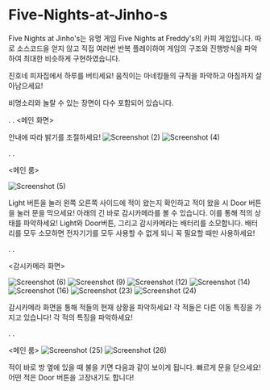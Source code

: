 # Five-Nights-at-Jinho-s
Five Nights at Jinho's는 유명 게임 Five Nights at Freddy's의 카피 게임입니다.
따로 소스코드을 얻지 않고 직접 여러번 반복 플레이하여 게임의 구조와 진행방식을 파악하여 최대한 비슷하게 구현하였습니다.

진호네 피자집에서 하루를 버티세요! 움직이는 마네킹들의 규칙을 파악하고 아침까지 살아남으세요!

비명소리와 놀랄 수 있는 장면이 다수 포함되어 있습니다.

.
.
<메인 화면>

안내에 따라 밝기를 조절하세요!
![Screenshot (2)](https://user-images.githubusercontent.com/71186266/157548182-4fa76d1f-b31b-4059-97a5-d0a077fcd1cd.png)
![Screenshot (4)](https://user-images.githubusercontent.com/71186266/157548190-18a2290a-71d3-481c-8b0b-c1cef5885091.png)

.
.

<메인 룸>

![Screenshot (5)](https://user-images.githubusercontent.com/71186266/157548197-15453360-9893-45bf-b734-43ee265d0ea7.png)

Light 버튼을 눌러 왼쪽 오른쪽 사이드에 적이 왔는지 확인하고 적이 왔을 시 Door 버튼을 눌러 문을 막으세요!
아래의 긴 바로 감시카메라를 볼 수 있습니다. 이를 통해 적의 상태를 파악하세요!
Light와 Door버튼, 그리고 감시카메라는 배터리를 소모합니다. 배터리를 모두 소모하면 전자기기를 모두 사용할 수 없게 되니 꼭 필요할 때만 사용하세요!

.
.

<감시카메라 화면>

![Screenshot (6)](https://user-images.githubusercontent.com/71186266/157548203-aef9cdbf-dde6-4a21-b967-13e5d49fcf50.png)
![Screenshot (9)](https://user-images.githubusercontent.com/71186266/157548207-f2acf215-bd69-403f-a2c9-6040aecda791.png)
![Screenshot (12)](https://user-images.githubusercontent.com/71186266/157548213-8897d72d-6f83-45f7-a641-6fe0737201e0.png)
![Screenshot (14)](https://user-images.githubusercontent.com/71186266/157548215-ea929831-e5b8-4581-bed5-4aede544f3f7.png)
![Screenshot (16)](https://user-images.githubusercontent.com/71186266/157548220-d667d425-9a13-4f55-90f9-34d86959fd36.png)
![Screenshot (23)](https://user-images.githubusercontent.com/71186266/157548224-05fd066e-f4ab-4973-9f61-4c78a4b7b24c.png)
![Screenshot (24)](https://user-images.githubusercontent.com/71186266/157548226-471e1a84-8b72-4eeb-b069-ab837068e2f4.png)

감시카메라 화면을 통해 적들의 현재 상황을 파악하세요! 
각 적들은 다른 이동 특징을 가지고 있습니다! 각 적의 특징을 파악하세요!

.
.

<메인 룸>
![Screenshot (25)](https://user-images.githubusercontent.com/71186266/157548230-bd8f894c-4b1b-4172-8a3f-86b5c40cb0c3.png)
![Screenshot (26)](https://user-images.githubusercontent.com/71186266/157548234-940876b5-14c6-4fc0-b358-093c3d134314.png)

적이 바로 방 옆에 있을 때 불을 키면 다음과 같이 보이게 됩니다. 빠르게 문을 닫으세요!
어떤 적은 Door 버튼을 고장내기도 합니다!
